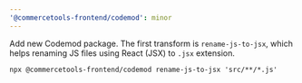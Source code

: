 ```yaml
---
'@commercetools-frontend/codemod': minor
---
```


Add new Codemod package. The first transform is `rename-js-to-jsx`, which helps renaming JS files using React (JSX) to `.jsx` extension.

```
npx @commercetools-frontend/codemod rename-js-to-jsx 'src/**/*.js'
```
